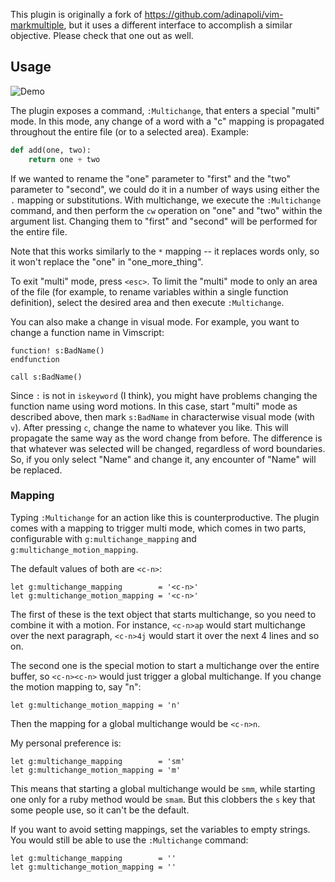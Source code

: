 This plugin is originally a fork of https://github.com/adinapoli/vim-markmultiple, but it uses a different interface to accomplish a similar objective. Please check that one out as well.

## Usage

![Demo](http://i.andrewradev.com/b67a88ca3660b2c41f9afe7c1bd88460.gif)

The plugin exposes a command, `:Multichange`, that enters a special "multi" mode. In this mode, any change of a word with a "c" mapping is propagated throughout the entire file (or to a selected area). Example:

``` python
def add(one, two):
    return one + two
```

If we wanted to rename the "one" parameter to "first" and the "two" parameter to "second", we could do it in a number of ways using either the `.` mapping or substitutions. With multichange, we execute the `:Multichange` command, and then perform the `cw` operation on "one" and "two" within the argument list. Changing them to "first" and "second" will be performed for the entire file.

Note that this works similarly to the `*` mapping -- it replaces words only, so it won't replace the "one" in "one_more_thing".

To exit "multi" mode, press `<esc>`. To limit the "multi" mode to only an area of the file (for example, to rename variables within a single function definition), select the desired area and then execute `:Multichange`.

You can also make a change in visual mode. For example, you want to change a function name in Vimscript:

``` vim
function! s:BadName()
endfunction

call s:BadName()
```

Since `:` is not in `iskeyword` (I think), you might have problems changing the function name using word motions. In this case, start "multi" mode as described above, then mark `s:BadName` in characterwise visual mode (with `v`). After pressing `c`, change the name to whatever you like. This will propagate the same way as the word change from before. The difference is that whatever was selected will be changed, regardless of word boundaries. So, if you only select "Name" and change it, any encounter of "Name" will be replaced.

### Mapping

Typing `:Multichange` for an action like this is counterproductive. The plugin comes with a mapping to trigger multi mode, which comes in two parts, configurable with `g:multichange_mapping` and `g:multichange_motion_mapping`.

The default values of both are `<c-n>`:

``` vim
let g:multichange_mapping        = '<c-n>'
let g:multichange_motion_mapping = '<c-n>'
```

The first of these is the text object that starts multichange, so you need to combine it with a motion. For instance, `<c-n>ap` would start multichange over the next paragraph, `<c-n>4j` would start it over the next 4 lines and so on.

The second one is the special motion to start a multichange over the entire buffer, so `<c-n><c-n>` would just trigger a global multichange. If you change the motion mapping to, say "n":

``` vim
let g:multichange_motion_mapping = 'n'
```

Then the mapping for a global multichange would be `<c-n>n`.

My personal preference is:

``` vim
let g:multichange_mapping        = 'sm'
let g:multichange_motion_mapping = 'm'
```

This means that starting a global multichange would be `smm`, while starting one only for a ruby method would be `smam`. But this clobbers the `s` key that some people use, so it can't be the default.

If you want to avoid setting mappings, set the variables to empty strings. You would still be able to use the `:Multichange` command:

``` vim
let g:multichange_mapping        = ''
let g:multichange_motion_mapping = ''
```
